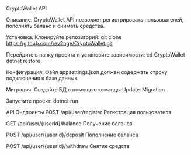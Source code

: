 CryptoWallet API

Описание.
CryptoWallet API позволяет регистрировать пользователей, пополнять баланс и снимать средства.

Установка.
Клонируйте репозиторий:
git clone https://github.com/rev2nge/CryptoWallet.git

Перейдите в папку проекта и установите зависимости:
cd CryptoWallet
dotnet restore

Конфигурация:
Файл appsettings.json должен содержать строку подключения к базе данных.

Миграция:
Создайте БД с помощью команды Update-Migration 

Запустите проект:
dotnet run

API Эндпоинты
POST
/api/user/register
Регистрация пользователя

GET
/api/user/{userId}/balance
Получение баланса

POST
/api/user/{userId}/deposit
Пополнение баланса

POST
/api/user/{userId}/withdraw
Снятие средств
